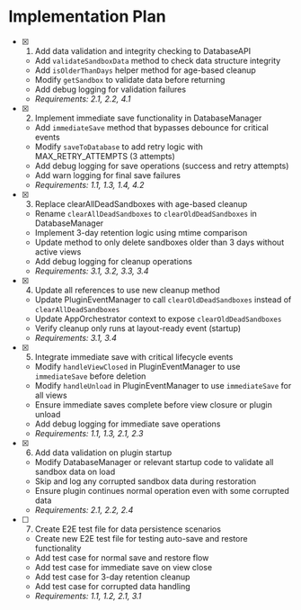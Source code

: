 # Implementation Plan

- [x] 1. Add data validation and integrity checking to DatabaseAPI





  - Add `validateSandboxData` method to check data structure integrity
  - Add `isOlderThanDays` helper method for age-based cleanup
  - Modify `getSandbox` to validate data before returning
  - Add debug logging for validation failures
  - _Requirements: 2.1, 2.2, 4.1_

- [x] 2. Implement immediate save functionality in DatabaseManager





  - Add `immediateSave` method that bypasses debounce for critical events
  - Modify `saveToDatabase` to add retry logic with MAX_RETRY_ATTEMPTS (3 attempts)
  - Add debug logging for save operations (success and retry attempts)
  - Add warn logging for final save failures
  - _Requirements: 1.1, 1.3, 1.4, 4.2_

- [x] 3. Replace clearAllDeadSandboxes with age-based cleanup





  - Rename `clearAllDeadSandboxes` to `clearOldDeadSandboxes` in DatabaseManager
  - Implement 3-day retention logic using mtime comparison
  - Update method to only delete sandboxes older than 3 days without active views
  - Add debug logging for cleanup operations
  - _Requirements: 3.1, 3.2, 3.3, 3.4_

- [x] 4. Update all references to use new cleanup method





  - Update PluginEventManager to call `clearOldDeadSandboxes` instead of `clearAllDeadSandboxes`
  - Update AppOrchestrator context to expose `clearOldDeadSandboxes`
  - Verify cleanup only runs at layout-ready event (startup)
  - _Requirements: 3.1, 3.4_

- [x] 5. Integrate immediate save with critical lifecycle events





  - Modify `handleViewClosed` in PluginEventManager to use `immediateSave` before deletion
  - Modify `handleUnload` in PluginEventManager to use `immediateSave` for all views
  - Ensure immediate saves complete before view closure or plugin unload
  - Add debug logging for immediate save operations
  - _Requirements: 1.1, 1.3, 2.1, 2.3_

- [x] 6. Add data validation on plugin startup





  - Modify DatabaseManager or relevant startup code to validate all sandbox data on load
  - Skip and log any corrupted sandbox data during restoration
  - Ensure plugin continues normal operation even with some corrupted data
  - _Requirements: 2.1, 2.2, 2.4_

- [ ] 7. Create E2E test file for data persistence scenarios
  - Create new E2E test file for testing auto-save and restore functionality
  - Add test case for normal save and restore flow
  - Add test case for immediate save on view close
  - Add test case for 3-day retention cleanup
  - Add test case for corrupted data handling
  - _Requirements: 1.1, 1.2, 2.1, 3.1_
